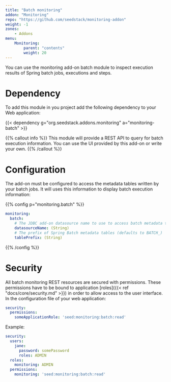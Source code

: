 ```yaml
---
title: "Batch monitoring"
addon: "Monitoring"
repo: "https://github.com/seedstack/monitoring-addon"
weight: -1
zones:
    - Addons
menu:
    Monitoring:
        parent: "contents"
        weight: 20
---
```


You can use the monitoring add-on batch module to inspect execution results of Spring batch jobs, executions and 
steps.<!--more-->
 
# Dependency 
 
To add this module in you project add the following dependency to your Web application:

{{< dependency g="org.seedstack.addons.monitoring" a="monitoring-batch" >}}

{{% callout info %}}
This module will provide a REST API to query for batch execution information. You can use the UI provided by this add-on 
or write your own.
{{% /callout %}}

# Configuration 

The add-on must be configured to access the metadata tables written by your batch jobs. It will uses this information
to display batch execution information: 

{{% config p="monitoring.batch" %}}
```yaml
monitoring:
  batch:
    # The JDBC add-on datasource name to use to access batch metadata tables
    datasourceName: (String)
    # The prefix of Spring Batch metadata tables (defaults to BATCH_)
    tablePrefix: (String)
```
{{% /config %}}

# Security

All batch monitoring REST resources are secured with permissions. These permissions have to be bound to application 
[roles]({{< ref "docs/core/security.md" >}}) in order to allow access to the user interface. In the configuration
file of your web application:

```yaml
security:
  permissions:
    someApplicationRole: 'seed:monitoring:batch:read' 
```

Example:

```yaml
security:
  users:
    jane: 
      password: somePassword
      roles: ADMIN
  roles:
    monitoring: ADMIN
  permissions:
    monitoring: 'seed:monitoring:batch:read' 
```
